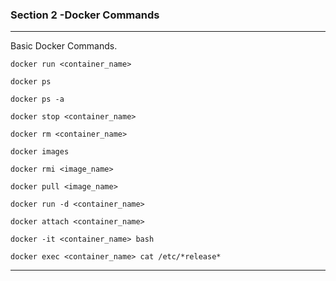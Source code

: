 ### Section 2 -Docker Commands

---

Basic Docker Commands.

```shell
docker run <container_name>
```

```shell
docker ps
```

```shell
docker ps -a
```

```shell
docker stop <container_name>
```

```shell
docker rm <container_name>
```

```shell
docker images
```

```shell
docker rmi <image_name>
```

```shell
docker pull <image_name>
```

```shell
docker run -d <container_name>
```

```shell
docker attach <container_name>
```

```shell
docker -it <container_name> bash
```

```shell
docker exec <container_name> cat /etc/*release*
```



----

